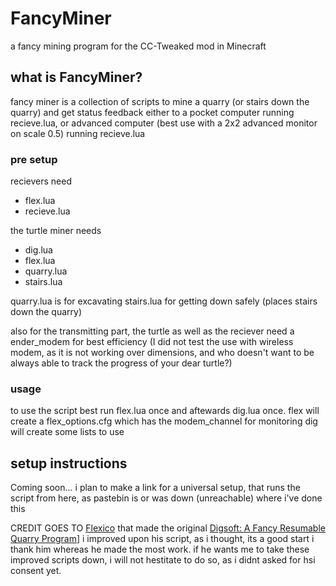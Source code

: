 # FancyMiner
a fancy mining program for the CC-Tweaked mod in Minecraft

## what is FancyMiner?

fancy miner is a collection of scripts to mine a quarry (or stairs down the quarry)
and get status feedback either to a pocket computer running recieve.lua,
or advanced computer (best use with a 2x2 advanced monitor on scale 0.5) running recieve.lua

### pre setup

 recievers need
 - flex.lua
 - recieve.lua

the turtle miner needs
- dig.lua
- flex.lua
- quarry.lua
- stairs.lua

quarry.lua is for excavating
stairs.lua for getting down safely (places stairs down the quarry)

also for the transmitting part, the turtle as well as the reciever need a ender_modem for best efficiency
(I did not test the use with wireless modem, as it is not working over dimensions, and who doesn't want to be always able to track the progress of your dear turtle?)
### usage
to use the script best run flex.lua once and aftewards dig.lua once.
flex will create a flex_options.cfg which has the modem_channel for monitoring
dig will create some lists to use

## setup instructions

Coming soon...
i plan to make a link for a universal setup, that runs the script from here, as pastebin is or was down (unreachable) where i've done this


CREDIT GOES TO [Flexico](https://github.com/Flexico) that made the original  [Digsoft: A Fancy Resumable Quarry Program](https://forums.computercraft.cc/index.php?topic=316.0)]
i improved upon his script, as i thought, its a good start
i thank him whereas he made the most work. if he wants me to take these improved scripts down, i will not hestitate to do so, as i didnt asked for hsi consent yet.

